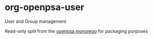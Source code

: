 # org-openpsa-user
User and Group management

Read-only split from the [openpsa monorepo](https://github.com/flack/openpsa) for packaging purposes
